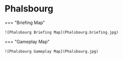 # Phalsbourg

=== "Briefing Map"

    ![Phalsbourg Briefing Map](Phalsbourg.briefing.jpg)

=== "Gameplay Map"

    ![Phalsbourg Gameplay Map](Phalsbourg.jpg)

